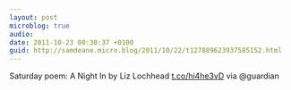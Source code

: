```yaml
---
layout: post
microblog: true
audio: 
date: 2011-10-23 00:30:37 +0100
guid: http://samdeane.micro.blog/2011/10/22/t127889623937585152.html
---
```

Saturday poem: A Night In by Liz Lochhead [t.co/hi4he3vD](http://t.co/hi4he3vD) via @guardian
